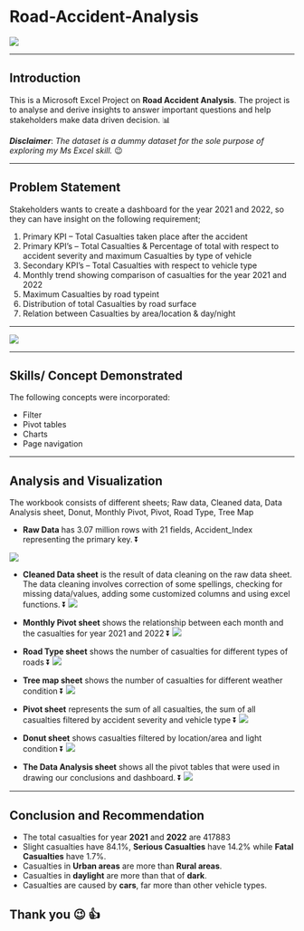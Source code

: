 # Road-Accident-Analysis

![](Intro.jpeg)
___

## Introduction

This is a Microsoft Excel Project on **Road Accident Analysis**. The project is to analyse and derive insights to answer important questions and help stakeholders make data driven decision. 📊



**_Disclaimer_**: _The dataset is a dummy dataset for the sole purpose of exploring my Ms Excel skill._ 😉
___
## Problem Statement
Stakeholders wants to create a dashboard for the year 2021 and 2022, so they can have insight on the following requirement;
1.	Primary KPI – Total Casualties taken place after the accident
2.	Primary KPI’s – Total Casualties & Percentage of total with respect to accident severity and maximum Casualties by type of vehicle
3.	Secondary KPI’s – Total Casualties with respect to vehicle type
4.	Monthly trend showing comparison of casualties for the year 2021 and 2022
5.	Maximum Casualties by road typeint
6.	Distribution of total Casualties by road surface
7.	Relation between Casualties by area/location & day/night
___
![](Dashboard.jpg)
___

## Skills/ Concept Demonstrated
The following concepts were incorporated:
- Filter
- Pivot tables
- Charts
- Page navigation
 ___

## Analysis and Visualization
The workbook consists of different sheets;
Raw data, Cleaned data, Data Analysis sheet, Donut, Monthly Pivot, Pivot, Road Type, Tree Map

- **Raw Data** has 3.07 million rows with 21 fields, Accident_Index representing the primary key. ⏬

 ![](Raw_Data.jpg)

- **Cleaned Data sheet** is the result of data cleaning on the raw data sheet. The data cleaning involves correction of some spellings, checking for missing data/values, adding some customized columns and using excel functions. ⏬
![](Cleaned_Data.jpg)
  
- **Monthly Pivot sheet** shows the relationship between each month and the casualties for year 2021 and 2022 ⏬
![](Monthly_Pivot.jpg)

- **Road Type sheet** shows the number of casualties for different types of roads ⏬
![](Road_Type.jpg)

- **Tree map sheet** shows the number of casualties for different weather condition ⏬
![](Tree_Map.jpg) 

- **Pivot sheet** represents the sum of all casualties, the sum of all casualties filtered by accident severity and vehicle type ⏬
![](Pivot.jpg)

- **Donut sheet** shows casualties filtered by location/area and light condition ⏬
![](Donut.jpg)

- **The Data Analysis sheet** shows all the pivot tables that were used in drawing our conclusions and dashboard. ⏬
  ![](Data_Analysis_Sheet.jpg)

___


## Conclusion and Recommendation

- The total casualties for year **2021** and **2022** are 417883
- Slight casualties have 84.1%, **Serious Casualties** have 14.2% while **Fatal Casualties** have 1.7%.
- Casualties in **Urban areas** are more than **Rural areas**.
- Casualties in **daylight** are more than that of **dark**.
- Casualties are caused by **cars**, far more than other vehicle types.

 ## Thank you  😉 👍

